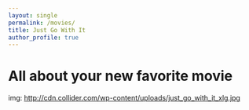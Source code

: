 ```yaml
---
layout: single
permalink: /movies/
title: Just Go With It
author_profile: true
---
```




# All about your new favorite movie
img: http://cdn.collider.com/wp-content/uploads/just_go_with_it_xlg.jpg
